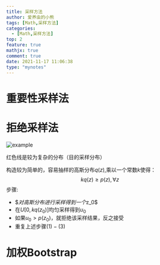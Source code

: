 ```yaml
---
title: 采样方法
author: 爱养虫的小熊
tags: [Math,采样方法]
categories:
  - [Math,采样方法]
top: 2
feature: true
mathjx: true
comment: true
date: 2021-11-17 11:06:38
type: "mynotes"
---
```




# 重要性采样法







# 拒绝采样法

![example](../../images/blog/采样方法/1463534-20180813184957114-1198916282.png)

红色线是较为复杂的分布（目的采样分布）

构造较为简单的，容易抽样的高斯分布$q(z)$,乘以一个常数$k$使得：
$$
kq(z) \geq p(z) ,\forall z
$$
步骤:

- $$对高斯分布进行采样得到一个$z_0$
- 在$U[0,kq(z_0)]$均匀采样得到$u_0$
- 如果$u_0 > p(z_0)$，就拒绝该采样结果，反之接受
- 重复上述步骤$(1)-(3)$



# 加权Bootstrap



